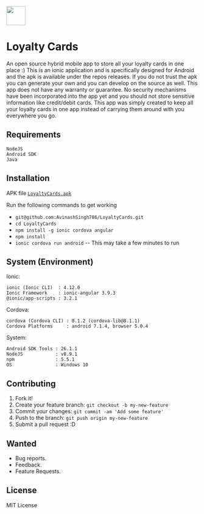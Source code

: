 <img src="https://avinashsingh786.github.io/images/LoyaltyCard.png" height="50" width="50"/><h1>Loyalty Cards</h1>
An open source hybrid mobile app to store all your loyalty cards in one place :)
This is an ionic application and is specifically designed for Android and the apk is available 
under the repos releases. If you do not trust the apk you can generate your own and you can develop on the source as well.
This app does not have any warranty or guarantee. No security mechanisms have been incorporated into the app yet and you should not store
sensitive information like credit/debit cards. This app was simply created to keep all your loyalty cards in one app instead of carrying 
them around with you everywhere you go. 

## Requirements
    NodeJS  
    Android SDK
    Java 
    

## Installation

APK file [`LoyaltyCards.apk`](https://github.com/AvinashSingh786/LoyaltyCards/releases/download/1.0/LoyaltyCardsv1.apk)

Run the following commands to get working
- `git@github.com:AvinashSingh786/LoyaltyCards.git`
- `cd LoyaltyCards`
- `npm install -g ionic cordova angular`
- `npm install`
- `ionic cordova run android` -- This may take a few minutes to run

## System (Environment)

Ionic:

    ionic (Ionic CLI)  : 4.12.0
    Ionic Framework    : ionic-angular 3.9.3
    @ionic/app-scripts : 3.2.1

Cordova:

    cordova (Cordova CLI) : 8.1.2 (cordova-lib@8.1.1)
    Cordova Platforms     : android 7.1.4, browser 5.0.4

System:

    Android SDK Tools : 26.1.1 
    NodeJS            : v8.9.1 
    npm               : 5.5.1
    OS                : Windows 10


## Contributing
 
1. Fork it!
2. Create your feature branch: `git checkout -b my-new-feature`
3. Commit your changes: `git commit -am 'Add some feature'`
4. Push to the branch: `git push origin my-new-feature`
5. Submit a pull request :D

## Wanted
 
  - Bug reports.
  - Feedback.
  - Feature Requests.


## License
 
MIT License
